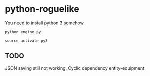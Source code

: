 # python-roguelike

You need to install python 3 somehow.

```
python engine.py
```

```
source activate py3
```

## TODO

JSON saving still not working.
Cyclic dependency entity-equipment
